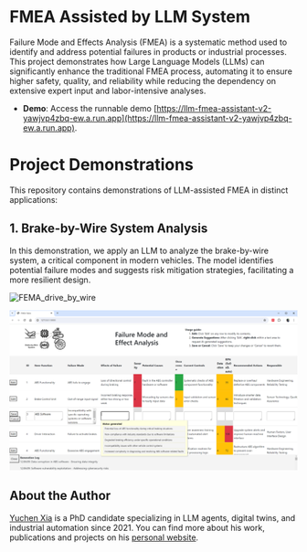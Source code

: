 # FMEA Assisted by LLM System

Failure Mode and Effects Analysis (FMEA) is a systematic method used to identify and address potential failures in products or industrial processes. This project demonstrates how Large Language Models (LLMs) can significantly enhance the traditional FMEA process, automating it to ensure higher safety, quality, and reliability while reducing the dependency on extensive expert input and labor-intensive analyses.

- **Demo**: Access the runnable demo [https://llm-fmea-assistant-v2-yawjvp4zbq-ew.a.run.app](https://llm-fmea-assistant-v2-yawjvp4zbq-ew.a.run.app).

# Project Demonstrations
This repository contains demonstrations of LLM-assisted FMEA in distinct applications:

## 1. Brake-by-Wire System Analysis
In this demonstration, we apply an LLM to analyze the brake-by-wire system, a critical component in modern vehicles. The model identifies potential failure modes and suggests risk mitigation strategies, facilitating a more resilient design.

![FEMA_drive_by_wire](FEMA_drive_by_wire.gif)


![Brake-by-Wire Analysis](FMEA_brake_by_wire.png)

## About the Author
<a href="https://yuchenxia.github.io/" target="_blank">Yuchen Xia</a> is a PhD candidate specializing in LLM agents, digital twins, and industrial automation since 2021. You can find more about his work, publications and projects on his <a href="https://yuchenxia.github.io/" target="_blank">personal website</a>.
